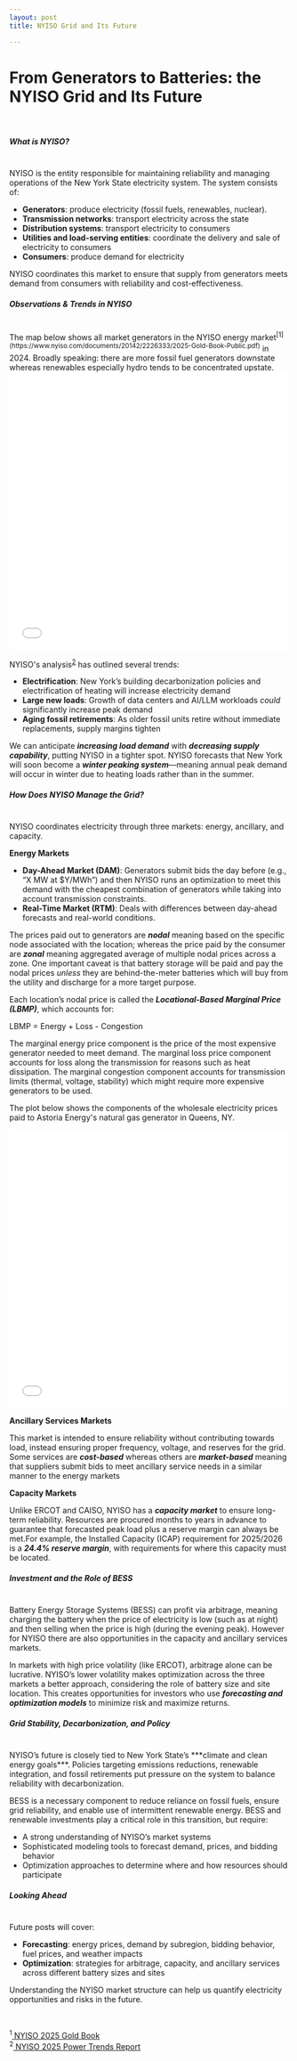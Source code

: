 ```yaml
---
layout: post
title: NYISO Grid and Its Future

---
```


# From Generators to Batteries: the NYISO Grid and Its Future
<br>

##### What is NYISO?
<br>
NYISO is the entity responsible for maintaining reliability and managing operations of the New York State electricity system. The system consists of:

* **Generators**: produce electricity (fossil fuels, renewables, nuclear).  
* **Transmission networks**: transport electricity across the state   
* **Distribution systems**: transport electricity to consumers  
* **Utilities and load-serving entities**: coordinate the delivery and sale of electricity to consumers   
* **Consumers**: produce demand for electricity 

NYISO coordinates this market to ensure that supply from generators meets demand from consumers with reliability and cost-effectiveness.

##### Observations & Trends in NYISO
<br>
The map below shows all market generators in the NYISO energy market<sup>[1](https://www.nyiso.com/documents/20142/2226333/2025-Gold-Book-Public.pdf)</sup> in 2024. Broadly speaking: there are more fossil fuel generators downstate whereas renewables especially hydro tends to be concentrated upstate. 

<iframe src="{{ '/assets/maps/nyiso_generators.html' | relative_url }}" 
        width="100%" 
        height="500" 
        style="border:none;">
</iframe>
<br>

NYISO's analysis<sup>[2](https://www.nyiso.com/documents/20142/2223020/2025-Power-Trends.pdf)</sup> has outlined several trends: 

* **Electrification**: New York’s building decarbonization policies and electrification of heating will increase electricity demand
* **Large new loads**: Growth of data centers and AI/LLM workloads _could_ significantly increase peak demand
* **Aging fossil retirements**: As older fossil units retire without immediate replacements, supply margins tighten


We can anticipate ***increasing load demand*** with ***decreasing supply capability***, putting NYISO in a tighter spot. NYISO forecasts that New York will soon become a ***winter peaking system***—meaning annual peak demand will occur in winter due to heating loads rather than in the summer.

##### How Does NYISO Manage the Grid?
<br>
NYISO coordinates electricity through three markets: energy, ancillary, and capacity. 

**Energy Markets**

* **Day-Ahead Market (DAM)**: Generators submit bids the day before (e.g., “X MW at $Y/MWh”) and then  NYISO runs an optimization to meet this demand with the cheapest combination of generators while taking into account transmission constraints.  
* **Real-Time Market (RTM)**: Deals with differences between day-ahead forecasts and real-world conditions.

The prices paid out to generators are ***nodal*** meaning based on the specific node associated with the location; whereas the price paid by the consumer are ***zonal*** meaning aggregated average of multiple nodal prices across a zone. One important caveat is that battery storage will be paid and pay the nodal prices *unless* they are behind-the-meter batteries which will buy from the utility and discharge for a more target purpose. 

Each location’s nodal price is called the ***Locational-Based Marginal Price (LBMP)***, which accounts for:

LBMP = Energy + Loss - Congestion

The marginal energy price component is the price of the most expensive generator needed to meet demand. The marginal loss price component accounts for loss along the transmission for reasons such as heat dissipation. The marginal congestion component accounts for transmission limits (thermal, voltage, stability) which might require more expensive generators to be used.

The plot below shows the components of the wholesale electricity prices paid to Astoria Energy's natural gas generator in Queens, NY.

<iframe src="{{ '/assets/images/323677.html' | relative_url }}" 
        width="100%" 
        height="500" 
        style="border:none;">
</iframe>

**Ancillary Services Markets**

This market is intended to ensure reliability without contributing towards load, instead ensuring proper frequency, voltage, and reserves for the grid. Some services are ***cost-based*** whereas others are ***market-based*** meaning that suppliers submit bids to meet ancillary service needs in a similar manner to the energy markets

**Capacity Markets**

Unlike ERCOT and CAISO, NYISO has a ***capacity market*** to ensure long-term reliability. Resources are procured months to years in advance to guarantee that forecasted peak load plus a reserve margin can always be met.For example, the Installed Capacity (ICAP) requirement for 2025/2026 is a ***24.4% reserve margin***, with requirements for where this capacity must be located.

##### Investment and the Role of BESS
<br>
Battery Energy Storage Systems (BESS) can profit via arbitrage, meaning charging the battery when the price of electricity is low (such as at night) and then selling when the price is high (during the evening peak). However for NYISO there are also opportunities in the capacity and ancillary services markets. 

In markets with high price volatility (like ERCOT), arbitrage alone can be lucrative. NYISO’s lower volatility makes optimization across the three markets a better approach, considering the role of battery size and site location. This creates opportunities for investors who use ***forecasting and optimization models*** to minimize risk and maximize returns.

##### Grid Stability, Decarbonization, and Policy
<br>
NYISO’s future is closely tied to New York State’s ***climate and clean energy goals***. Policies targeting emissions reductions, renewable integration, and fossil retirements put pressure on the system to balance reliability with decarbonization.

BESS is a necessary component to reduce reliance on fossil fuels, ensure grid reliability, and enable use of intermittent renewable energy. BESS and renewable investments play a critical role in this transition, but require:

* A strong understanding of NYISO’s market systems
* Sophisticated modeling tools to forecast demand, prices, and bidding behavior 
* Optimization approaches to determine where and how resources should participate

##### Looking Ahead
<br>
Future posts will cover:

* **Forecasting**: energy prices, demand by subregion, bidding behavior, fuel prices, and weather impacts
* **Optimization**: strategies for arbitrage, capacity, and ancillary services across different battery sizes and sites 

Understanding the NYISO market structure can help us quantify electricity opportunities and risks in the future. 

<br>

<sup>1</sup>[ NYISO 2025 Gold Book](https://www.nyiso.com/documents/20142/2226333/2025-Gold-Book-Public.pdf)  
<sup>2</sup>[ NYISO 2025 Power Trends Report](https://www.nyiso.com/documents/20142/2223020/2025-Power-Trends.pdf)  

